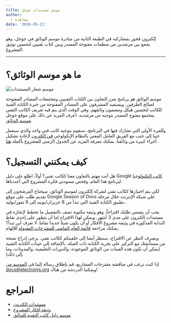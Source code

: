 ```yaml
---
title: موسم مستندات جوجل
author:
  - مشاهدة
date: '2020-05-21'
---
```


إلكترون فخور بمشاركته في الطبعة الثانية من مبادرة موسم الوثائق في جوجل، وهو يجمع بين مرشدين من منظمات مفتوحة المصدر وبين كتاب تقنيين لتحسين توثيق المشروع.

---

# ما هو موسم الوثائق؟

![موسم شعار المستندات](https://user-images.githubusercontent.com/16010076/82606204-8c8bce80-9b6b-11ea-9847-6a4b28a0761d.png)

موسم الوثائق هو برنامج يعزز التعاون بين الكتاب التقنيين ومجتمعات المصادر المفتوحة لصالح الطرفين. ويستفيد المشرفون على المصادر المفتوحة من خبرة الكتابة الفنية للكاتب لتحسين هيكل ومضمون وثائقهم، وفي الوقت الذي يتم فيه تعريف الكاتب التقني بمجتمع مفتوح المصدر بتوجيه من مرشديه. اعرف المزيد عن ذلك على موقع جوجل [موسم الوثائق](https://developers.google.com/season-of-docs).

وللمرة الأولى التي نشارك فيها في البرنامج، سنقوم بتوجيه كاتب فني واحد والذي سيعمل جنبا إلى جنب مع الفريق العامل المعني بالنظام الإيكولوجي [في إلكترون](https://github.com/electron/governance/tree/master/wg-ecosystem) لإعادة تشكيل أجزاء كبيرة من وثائقنا. يمكنك معرفة المزيد عن الجدول الزمني للمشروع بأكمله [هنا](https://developers.google.com/season-of-docs/docs/timeline).

# كيف يمكنني التسجيل؟

هل أنت مهتم بالتعاون معنا ككاتب تقني؟ أولاً، اطلع على دليل Google [كاتب التكنولوجيا](https://developers.google.com/season-of-docs/docs/tech-writer-guide) لبرنامج هذا العام، وفحص مسودتي فكرة المشروع [](https://github.com/electron/season-of-docs-2020/blob/master/project-ideas.md) التي أعددناها.

لكي يتم اختيارها ككاتب تقني لشركة إلكترون لموسم الوثائق، سيحتاج المرشحون إلى تقديم طلب على موقع Google Season of Docs على شبكة الإنترنت خلال مرحلة تطبيق الكتابة الفنية التي تبدأ من 8 حزيران/يونيه إلى 9 تموز/يوليه..

يجب أن يتضمن طلبك اقتراحاً، وهو وثيقة مكتوبة تصف بالتفصيل ما تخطط لإنجازه في مستندات إلكترون على مدى 3 أشهر. ويمكن لهذا الاقتراح إما أن يتطور على إحدى نقاط البداية المذكورة في وثيقة مشروع الأفكار أو أن يكون شيئا جديدا تماما. لا تعرف أين تبدأ؟ يمكنك مراجعة [قائمة العام الماضي للمقترحات المقبولة](https://developers.google.com/season-of-docs/docs/2019/participants) للإلهام.

وبصرف النظر عن الاقتراح، سننظر أيضا إلى خلفيتكم ككاتب تقني. يرجى إدراج نسخة من مستأنفتك مع التركيز على تجربة الكتابة ذات الصلة. بالإضافة إلى عينات الكتابة التقنية (يمكن أن تكون هذه العينات من الوثائق الموجودة، والدورات التعليمية، والمدونات، وما إلى ذلك).

إذا كنت ترغب في مناقشة مقترحات المشاريع، قم بإطلاق رسالة إلينا في [الموسم من docs@electronjs.org](mailto:season-of-docs@electronjs.org) ويمكننا الدردشة من هناك!

# المراجع
* [مستندات إلكترون](electronjs.org/docs)
* [وثيقة أفكار المشروع](https://github.com/electron/season-of-docs-2020/blob/master/project-ideas.md)
* [موسم دليل كاتب التقنية للوثائق](https://developers.google.com/season-of-docs/docs/tech-writer-guide)
